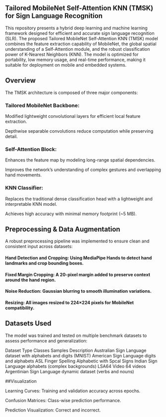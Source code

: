 ## Tailored MobileNet Self-Attention KNN (TMSK) for Sign Language Recognition

This repository presents a hybrid deep learning and machine learning framework designed for efficient and accurate sign language recognition (SLR). The proposed Tailored MobileNet Self-Attention KNN (TMSK) model combines the feature extraction capability of MobileNet, the global spatial understanding of a Self-Attention module, and the robust classification power of K-Nearest Neighbors (KNN). The model is optimized for portability, low memory usage, and real-time performance, making it suitable for deployment on mobile and embedded systems.

## Overview
The TMSK architecture is composed of three major components:

### Tailored MobileNet Backbone:

Modified lightweight convolutional layers for efficient local feature extraction.

Depthwise separable convolutions reduce computation while preserving detail.

### Self-Attention Block:

Enhances the feature map by modeling long-range spatial dependencies.

Improves the network’s understanding of complex gestures and overlapping hand movements.

### KNN Classifier:

Replaces the traditional dense classification head with a lightweight and interpretable KNN model.

Achieves high accuracy with minimal memory footprint (~5 MB).

## Preprocessing & Data Augmentation

A robust preprocessing pipeline was implemented to ensure clean and consistent input across datasets:

#### Hand Detection and Cropping: Using MediaPipe Hands to detect hand landmarks and crop bounding boxes.

#### Fixed Margin Cropping: A 20-pixel margin added to preserve context around the hand region.

#### Noise Reduction: Gaussian blurring to smooth illumination variations.

#### Resizing: All images resized to 224×224 pixels for MobileNet compatibility.

## Datasets Used

The model was trained and tested on multiple benchmark datasets to assess performance and generalization:

Dataset	Type	Classes	Samples	Description
Australian Sign Language dataset with alphabets and digits
(MNIST)	American Sign Language digits and alphabets
ASL Finger Spelling	Alphabetic with Spcal Signs
Indian Sign Language alphabets (complex backgrounds)
LSA64	Video	64 videos	Argentinian Sign Language dynamic dataset (verbs and nouns)

##Visualization

Learning Curves: Training and validation accuracy across epochs.

Confusion Matrices: Class-wise prediction performance.

Prediction Visualization: Correct and incorrect.
